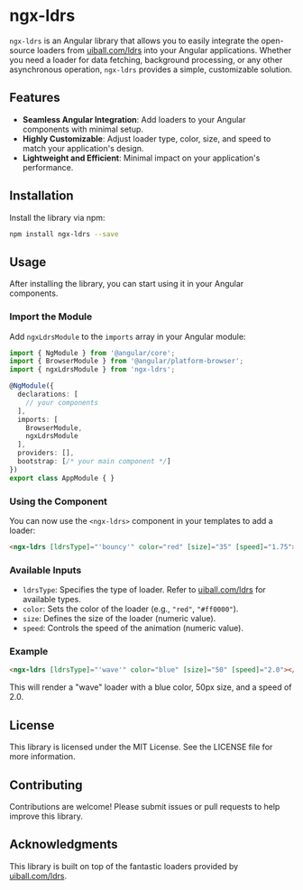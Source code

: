 # ngx-ldrs

`ngx-ldrs` is an Angular library that allows you to easily integrate the open-source loaders from [uiball.com/ldrs](https://uiball.com/ldrs/) into your Angular applications. Whether you need a loader for data fetching, background processing, or any other asynchronous operation, `ngx-ldrs` provides a simple, customizable solution.

## Features

- **Seamless Angular Integration**: Add loaders to your Angular components with minimal setup.
- **Highly Customizable**: Adjust loader type, color, size, and speed to match your application's design.
- **Lightweight and Efficient**: Minimal impact on your application's performance.

## Installation

Install the library via npm:
```bash
npm install ngx-ldrs --save
```

## Usage

After installing the library, you can start using it in your Angular components.

### Import the Module
Add `ngxLdrsModule` to the `imports` array in your Angular module:
```typescript
import { NgModule } from '@angular/core';
import { BrowserModule } from '@angular/platform-browser';
import { ngxLdrsModule } from 'ngx-ldrs';

@NgModule({
  declarations: [
    // your components
  ],
  imports: [
    BrowserModule,
    ngxLdrsModule
  ],
  providers: [],
  bootstrap: [/* your main component */]
})
export class AppModule { }
```

### Using the Component
You can now use the `<ngx-ldrs>` component in your templates to add a loader:
```html
<ngx-ldrs [ldrsType]="'bouncy'" color="red" [size]="35" [speed]="1.75"></ngx-ldrs>
```

### Available Inputs
- `ldrsType`: Specifies the type of loader. Refer to [uiball.com/ldrs](https://uiball.com/ldrs/) for available types.
- `color`: Sets the color of the loader (e.g., `"red"`, `"#ff0000"`).
- `size`: Defines the size of the loader (numeric value).
- `speed`: Controls the speed of the animation (numeric value).

### Example
```html
<ngx-ldrs [ldrsType]="'wave'" color="blue" [size]="50" [speed]="2.0"></ngx-ldrs>
```

This will render a "wave" loader with a blue color, 50px size, and a speed of 2.0.

## License
This library is licensed under the MIT License. See the LICENSE file for more information.

## Contributing
Contributions are welcome! Please submit issues or pull requests to help improve this library.

## Acknowledgments
This library is built on top of the fantastic loaders provided by [uiball.com/ldrs](https://uiball.com/ldrs/).


